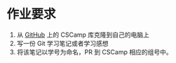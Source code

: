 # 作业要求
1. 从 [GitHub](https://github.com/Boylees/CSCamp) 上的 CSCamp 库克隆到自己的电脑上
2. 写一份 Git 学习笔记或者学习感想
3. 将该笔记以学号为命名，PR 到 CSCamp 相应的组号中。

